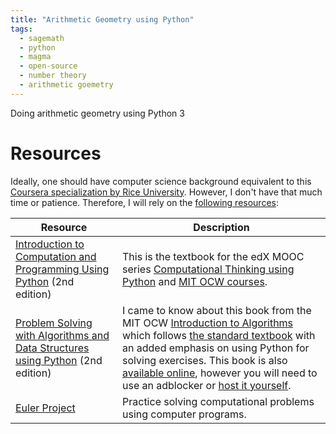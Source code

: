 ```yaml
---
title: "Arithmetic Geometry using Python"
tags:
  - sagemath
  - python
  - magma
  - open-source
  - number theory
  - arithmetic goemetry
---
```

Doing arithmetic geometry using Python 3

# Resources

Ideally, one should have computer science background equivalent to this [Coursera specialization by Rice University](https://online.rice.edu/courses/computer-fundamentals/). However, I don't have that much time or patience. Therefore, I will rely on the [following resources](https://legacy.python.org/workshops/2002-02/papers/15/index.htm):

| Resource | Description |
| --------- | ----- |
| [Introduction to Computation and Programming Using Python](https://mitpress.mit.edu/books/introduction-computation-and-programming-using-python-second-edition) (2nd edition) | This is the textbook for the edX MOOC series [Computational Thinking using Python](https://www.edx.org/xseries/mitx-computational-thinking-using-python) and [MIT OCW courses](https://github.com/guttag/Intro-to-Computation-and-Programming).|
| [Problem Solving with Algorithms and Data Structures using Python](https://fbeedle.com/our-books/10-problem-solving-with-algorithms-and-data-structures-using-python-2nd-ed-9781590282571.html) (2nd edition) | I came to know about this book from the MIT OCW [Introduction to Algorithms](http://ocw.mit.edu/6-006F11) which follows [the standard textbook](https://mitpress.mit.edu/books/introduction-algorithms-third-edition) with an added emphasis on using Python for solving exercises. This book is also [available online](https://runestone.academy/runestone/books/published/pythonds/index.html), however you will need to use an adblocker or [host it yourself](https://github.com/RunestoneInteractive/pythonds).|
| [Euler Project](https://projecteuler.net/) |  Practice solving computational problems using computer programs. |

